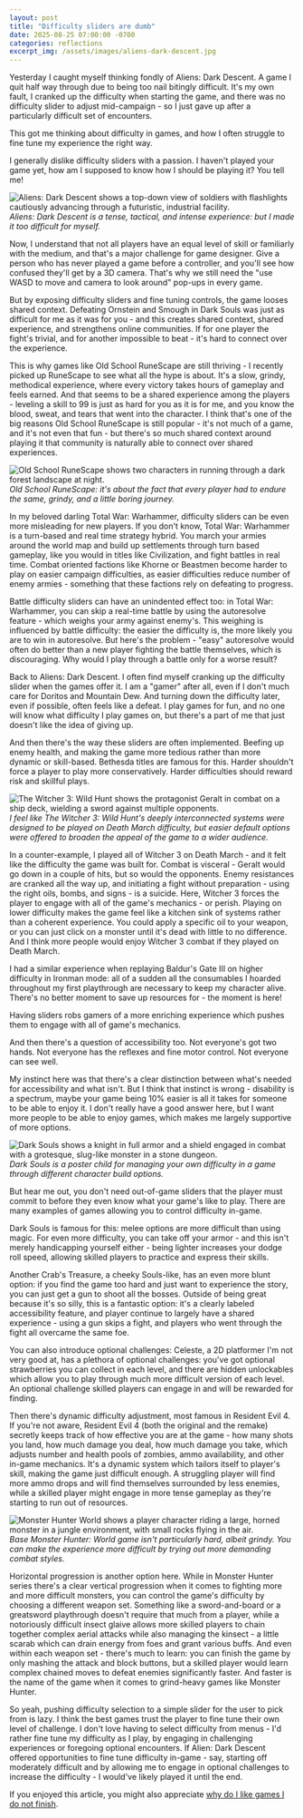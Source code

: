 ```yaml
---
layout: post
title: "Difficulty sliders are dumb"
date: 2025-08-25 07:00:00 -0700
categories: reflections
excerpt_img: /assets/images/aliens-dark-descent.jpg
---
```



Yesterday I caught myself thinking fondly of Aliens: Dark Descent. A game I quit half way through due to being too nail bitingly difficult. It's my own fault, I cranked up the difficulty when starting the game, and there was no difficulty slider to adjust mid-campaign - so I just gave up after a particularly difficult set of encounters.

This got me thinking about difficulty in games, and how I often struggle to fine tune my experience the right way. 

I generally dislike difficulty sliders with a passion. I haven't played your game yet, how am I supposed to know how I should be playing it? You tell me!

![Aliens: Dark Descent shows a top-down view of soldiers with flashlights cautiously advancing through a futuristic, industrial facility.](/assets/images/aliens-dark-descent.jpg)
*Aliens: Dark Descent is a tense, tactical, and intense experience: but I made it too difficult for myself.*

Now, I understand that not all players have an equal level of skill or familiarly with the medium, and that's a major challenge for game designer. Give a person who has never played a game before a controller, and you'll see how confused they'll get by a 3D camera. That's why we still need the "use WASD to move and camera to look around" pop-ups in every game.

But by exposing difficulty sliders and fine tuning controls, the game looses shared context. Defeating Ornstein and Smough in Dark Souls was just as difficult for me as it was for you - and this creates shared context, shared experience, and strengthens online communities. If for one player the fight's trivial, and for another impossible to beat - it's hard to connect over the experience.

This is why games like Old School RuneScape are still thriving - I recently picked up RuneScape to see what all the hype is about. It's a slow, grindy, methodical experience, where every victory takes hours of gameplay and feels earned. And that seems to be a shared experience among the players - leveling a skill to 99 is just as hard for you as it is for me, and you know the blood, sweat, and tears that went into the character. I think that's one of the big reasons Old School RuneScape is still popular - it's not much of a game, and it's not even that fun - but there's so much shared context around playing it that community is naturally able to connect over shared experiences.

![Old School RuneScape shows two characters in running through a dark forest landscape at night.](/assets/images/old-school-runescape.jpg)
*Old School RuneScape: it's about the fact that every player had to endure the same, grindy, and a little boring journey.*

In my beloved darling Total War: Warhammer, difficulty sliders can be even more misleading for new players. If you don't know, Total War: Warhammer is a turn-based and real time strategy hybrid. You march your armies around the world map and build up settlements through turn based gameplay, like you would in titles like Civilization, and fight battles in real time. Combat oriented factions like Khorne or Beastmen become harder to play on easier campaign difficulties, as easier difficulties reduce number of enemy armies - something that these factions rely on defeating to progress.

Battle difficulty sliders can have an unindented effect too: in Total War: Warhammer, you can skip a real-time battle by using the autoresolve feature - which weighs your army against enemy's. This weighing is influenced by battle difficulty: the easier the difficulty is, the more likely you are to win in autoresolve. But here's the problem - "easy" autoresolve would often do better than a new player fighting the battle themselves, which is discouraging. Why would I play through a battle only for a worse result?

Back to Aliens: Dark Descent. I often find myself cranking up the difficulty slider when the games offer it. I am a "gamer" after all, even if I don't much care for Doritos and Mountain Dew. And turning down the difficulty later, even if possible, often feels like a defeat. I play games for fun, and no one will know what difficulty I play games on, but there's a part of me that just doesn't like the idea of giving up.

And then there's the way these sliders are often implemented. Beefing up enemy health, and making the game more tedious rather than more dynamic or skill-based. Bethesda titles are famous for this. Harder shouldn't force a player to play more conservatively. Harder difficulties should reward risk and skillful plays.

![The Witcher 3: Wild Hunt shows the protagonist Geralt in combat on a ship deck, wielding a sword against multiple opponents.](/assets/images/witcher-3-wild-hunt.jpg)
*I feel like The Witcher 3: Wild Hunt's deeply interconnected systems were designed to be played on Death March difficulty, but easier default options were offered to broaden the appeal of the game to a wider audience.*

In a counter-example, I played all of Witcher 3 on Death March - and it felt like the difficulty the game was built for. Combat is visceral - Geralt would go down in a couple of hits, but so would the opponents. Enemy resistances are cranked all the way up, and initiating a fight without preparation - using the right oils, bombs, and signs - is a suicide. Here, Witcher 3 forces the player to engage with all of the game's mechanics - or perish. Playing on lower difficulty makes the game feel like a kitchen sink of systems rather than a coherent experience. You could apply a specific oil to your weapon, or you can just click on a monster until it's dead with little to no difference. And I think more people would enjoy Witcher 3 combat if they played on Death March.

I had a similar experience when replaying Baldur's Gate III on higher difficulty in Ironman mode: all of a sudden all the consumables I hoarded throughout my first playthrough are necessary to keep my character alive. There's no better moment to save up resources for - the moment is here!

Having sliders robs gamers of a more enriching experience which pushes them to engage with all of game's mechanics.

And then there's a question of accessibility too. Not everyone's got two hands. Not everyone has the reflexes and fine motor control. Not everyone can see well.

My instinct here was that there's a clear distinction between what's needed for accessibility and what isn't. But I think that instinct is wrong - disability is a spectrum, maybe your game being 10% easier is all it takes for someone to be able to enjoy it. I don't really have a good answer here, but I want more people to be able to enjoy games, which makes me largely supportive of more options.

![Dark Souls shows a knight in full armor and a shield engaged in combat with a grotesque, slug-like monster in a stone dungeon.](/assets/images/dark-souls-git-gud.jpg)
*Dark Souls is a poster child for managing your own difficulty in a game through different character build options.*

But hear me out, you don't need out-of-game sliders that the player must commit to before they even know what your game's like to play. There are many examples of games allowing you to control difficulty in-game.

Dark Souls is famous for this: melee options are more difficult than using magic. For even more difficulty, you can take off your armor - and this isn't merely handicapping yourself either - being lighter increases your dodge roll speed, allowing skilled players to practice and express their skills.

Another Crab's Treasure, a cheeky Souls-like, has an even more blunt option: if you find the game too hard and just want to experience the story, you can just get a gun to shoot all the bosses. Outside of being great because it's so silly, this is a fantastic option: it's a clearly labeled accessibility feature, and player continue to largely have a shared experience - using a gun skips a fight, and players who went through the fight all overcame the same foe.

You can also introduce optional challenges: Celeste, a 2D platformer I'm not very good at, has a plethora of optional challenges: you've got optional strawberries you can collect in each level, and there are hidden unlockables which allow you to play through much more difficult version of each level. An optional challenge skilled players can engage in and will be rewarded for finding.

Then there's dynamic difficulty adjustment, most famous in Resident Evil 4. If you're not aware, Resident Evil 4 (both the original and the remake) secretly keeps track of how effective you are at the game - how many shots you land, how much damage you deal, how much damage you take, which adjusts number and health pools of zombies, ammo availability, and other in-game mechanics. It's a dynamic system which tailors itself to player's skill, making the game just difficult enough. A struggling player will find more ammo drops and will find themselves surrounded by less enemies, while a skilled player might engage in more tense gameplay as they're starting to run out of resources.

![Monster Hunter World shows a player character riding a large, horned monster in a jungle environment, with small rocks flying in the air.](/assets/images/monster-hunter-world.jpg)
*Base Monster Hunter: World game isn't particularly hard, albeit grindy. You can make the experience more difficult by trying out more demanding combat styles.*

Horizontal progression is another option here. While in Monster Hunter series there's a clear vertical progression when it comes to fighting more and more difficult monsters, you can control the game's difficulty by choosing a different weapon set. Something like a sword-and-board or a greatsword playthrough doesn't require that much from a player, while a notoriously difficult insect glaive allows more skilled players to chain together complex aerial attacks while also managing the kinsect - a little scarab which can drain energy from foes and grant various buffs. And even within each weapon set - there's much to learn: you can finish the game by only mashing the attack and block buttons, but a skilled player would learn complex chained moves to defeat enemies significantly faster. And faster is the name of the game when it comes to grind-heavy games like Monster Hunter.

So yeah, pushing difficulty selection to a simple slider for the user to pick from is lazy. I think the best games trust the player to fine tune their own level of challenge. I don't love having to select difficulty from menus - I'd rather fine tune my difficulty as I play, by engaging in challenging experiences or foregoing optional encounters. If Alien: Dark Descent offered opportunities to fine tune difficulty in-game - say, starting off moderately difficult and by allowing me to engage in optional challenges to increase the difficulty - I would've likely played it until the end.

If you enjoyed this article, you might also appreciate [why do I like games I do not finish](/posts/why-do-i-like-games-i-do-not-finish/).
